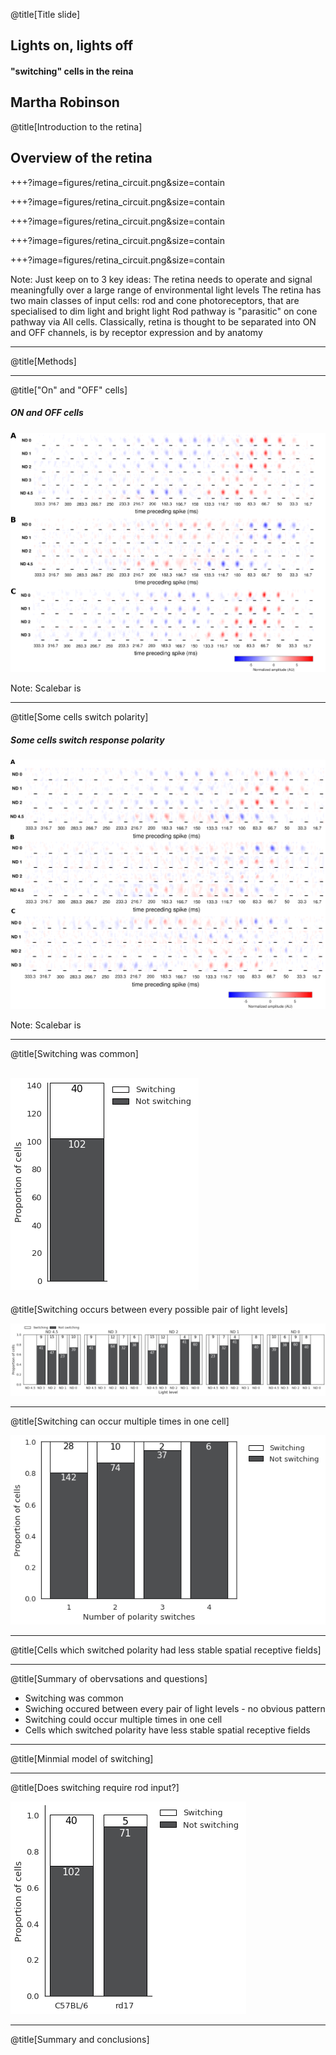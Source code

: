 @title[Title slide]
## Lights on, lights off
#### "switching" cells in the reina
Martha Robinson
---

@title[Introduction to the retina]

## Overview of the retina

+++?image=figures/retina_circuit.png&size=contain
<!-- .slide: data-background-transition="none" -->
+++?image=figures/retina_circuit.png&size=contain
<!-- .slide: data-background-transition="none" -->
+++?image=figures/retina_circuit.png&size=contain
<!-- .slide: data-background-transition="none" -->
+++?image=figures/retina_circuit.png&size=contain
<!-- .slide: data-background-transition="none" -->
+++?image=figures/retina_circuit.png&size=contain
<!-- .slide: data-background-transition="none" -->

Note:
Just keep on to 3 key ideas:
The retina needs to operate and signal meaningfully over a large range of environmental light levels
The retina has two main classes of input cells: rod and cone photoreceptors, that are specialised to dim light and bright light
Rod pathway is "parasitic" on cone pathway via AII cells.
Classically, retina is thought to be separated into ON and OFF channels, is by receptor expression and by anatomy

---

@title[Methods]

---

@title["On" and "OFF" cells]
##### ON and OFF cells

<img src="figures/NoSwitchcellegs_WT.png" alt="Stable cells" width="600">

Note: 
Scalebar is

---

@title[Some cells switch polarity]
##### Some cells switch response polarity

<img src="figures/WT_ONOFF_SwitchingCells_EgFilters.png" alt="Switching cells" width="600">

Note:
Scalebar is

---

@title[Switching was common]

![](figures/switching_quantification.png)
---

@title[Switching occurs between every possible pair of light levels]

![](figures/switches_all_light_levels.png)

---

@title[Switching can occur multiple times in one cell]

![](figures/multiple_switches_one_cell.png)

---

@title[Cells which switched polarity had less stable spatial receptive fields]

---

@title[Summary of obervsations and questions]
- Switching was common
- Swiching occured between every pair of light levels - no obvious pattern
- Switching could occur multiple times in one cell
- Cells which switched polarity have less stable spatial receptive fields

---

@title[Minmial model of switching]

---

@title[Does switching require rod input?]

![](figures/switching_C57vsrd17.png)

---

@title[Summary and conclusions]
